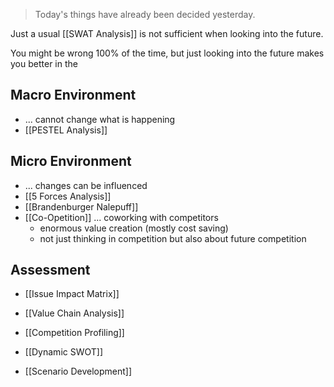 > Today's things have already been decided yesterday. 

Just a usual [[SWAT Analysis]] is not sufficient when looking into the future. 

You might be wrong 100% of the time, but just looking into the future makes you better in the 

## Macro Environment
- ... cannot change what is happening
- [[PESTEL Analysis]]

## Micro Environment
- ... changes can be influenced 
- [[5 Forces Analysis]]
- [[Brandenburger Nalepuff]]
- [[Co-Opetition]] ... coworking with competitors
	- enormous value creation (mostly cost saving)
	- not just thinking in competition but also about future competition

## Assessment
- [[Issue Impact Matrix]]
- [[Value Chain Analysis]]
- [[Competition Profiling]]

- [[Dynamic SWOT]]
- [[Scenario Development]]

